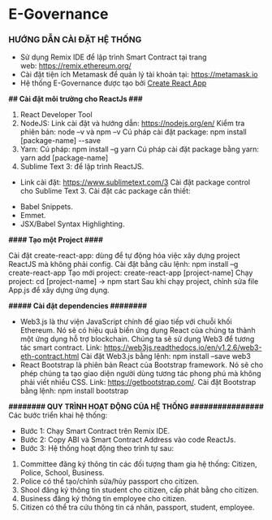 # E-Governance

### HƯỚNG DẪN CÀI ĐẶT HỆ THỐNG ###############
- Sử dụng Remix IDE để lập trình Smart Contract tại trang web: https://remix.ethereum.org/
- Cài đặt tiện ích Metamask để quản lý tài khoản tại: https://metamask.io
- Hệ thống E-Governance được tạo bởi [Create React App](https://github.com/facebook/create-react-app)

**## Cài đặt môi trường cho ReactJs ###**
1. React Developer Tool
2. NodeJS: 
Link cài đặt và hướng dẫn: https://nodejs.org/en/
Kiểm tra phiên bản: node –v và npm –v
Cú pháp cài đặt package: npm install [package-name] --save
3. Yarn: 
Cú pháp: npm install –g yarn
Cú pháp cài đặt package bằng yarn: yarn add [package-name]
4. Sublime Text 3: để lập trình ReactJS.
- Link cài đặt: https://www.sublimetext.com/3
Cài đặt package control cho Sublime Text 3.
Cài đặt các package cần thiết: 
+ Babel Snippets.
+ Emmet.
+ JSX/Babel Syntax Highlighting.

**#### Tạo một Project ####**

Cài đặt create-react-app: dùng để tự động hóa việc xây dựng project ReactJS mà không phải config.
Cài đặt bằng câu lệnh: 
npm install –g create-react-app
Tạo mới project: create-react-app [project-name]
Chạy project: cd [project-name] -> npm start
Sau khi chạy project, chỉnh sửa file App.js để xây dựng ứng dụng.

**##### Cài đặt dependencies ########**
- Web3.js là thư viện JavaScript chính để giao tiếp với chuỗi khối Ethereum. Nó sẽ có hiệu quả biến ứng dụng React của chúng ta thành một ứng dụng hỗ trợ blockchain. Chúng ta sẽ sử dụng Web3 để tương tác smart contract. Link: https://web3js.readthedocs.io/en/v1.2.6/web3-eth-contract.html
Cài đặt Web3.js bằng lệnh: npm install –save web3
- React Bootstrap là phiên bản React của Bootstrap framework. Nó sẽ cho phép chúng ta tạo giao diện người dùng tương tác phong phú mà không phải viết nhiều CSS. 
Link: https://getbootstrap.com/. 
Cài đặt Bootstrap bằng lệnh: npm install bootstrap

**######## QUY TRÌNH HOẠT ĐỘNG CỦA HỆ THỐNG ################**
Các bước triển khai hệ thống: 
- Bước 1: Chạy Smart Contract trên Remix IDE.
- Bước 2: Copy ABI và Smart Contract Address vào code ReactJs.
- Bước 3: Hệ thống hoạt động theo trình tự sau:
1. Committee đăng ký thông tin các đối tượng tham gia hệ thống: Citizen, Police, School, Business.
2. Police có thể tạo/chỉnh sửa/hủy passport cho citizen.
3. Shool đăng ký thông tin student cho citizen, cấp phát bằng cho citizen.
4. Business đăng ký thông tin employee cho citizen.
5. Citizen có thể tra cứu thông tin cá nhân, passport, student, employee.
